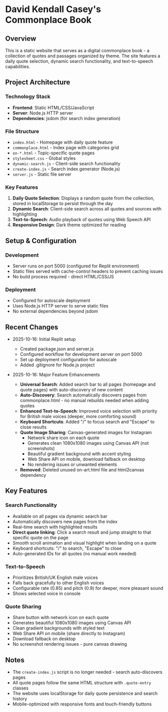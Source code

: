# David Kendall Casey's Commonplace Book

## Overview
This is a static website that serves as a digital commonplace book - a collection of quotes and passages organized by theme. The site features a daily quote selection, dynamic search functionality, and text-to-speech capabilities.

## Project Architecture

### Technology Stack
- **Frontend**: Static HTML/CSS/JavaScript
- **Server**: Node.js HTTP server
- **Dependencies**: jsdom (for search index generation)

### File Structure
- `index.html` - Homepage with daily quote feature
- `commonplace.html` - Index page with categories grid
- `on-*.html` - Topic-specific quote pages
- `stylesheet.css` - Global styles
- `dynamic-search.js` - Client-side search functionality
- `create-index.js` - Search index generator (Node.js)
- `server.js` - Static file server

### Key Features
1. **Daily Quote Selection**: Displays a random quote from the collection, stored in localStorage to persist through the day
2. **Dynamic Search**: Client-side search across all quotes and sources with highlighting
3. **Text-to-Speech**: Audio playback of quotes using Web Speech API
4. **Responsive Design**: Dark theme optimized for reading

## Setup & Configuration

### Development
- Server runs on port 5000 (configured for Replit environment)
- Static files served with cache-control headers to prevent caching issues
- No build process required - direct HTML/CSS/JS

### Deployment
- Configured for autoscale deployment
- Uses Node.js HTTP server to serve static files
- No external dependencies beyond jsdom

## Recent Changes
- 2025-10-16: Initial Replit setup
  - Created package.json and server.js
  - Configured workflow for development server on port 5000
  - Set up deployment configuration for autoscale
  - Added .gitignore for Node.js project

- 2025-10-16: Major Feature Enhancements
  - **Universal Search**: Added search bar to all pages (homepage and quote pages) with auto-discovery of new content
  - **Auto-Discovery**: Search automatically discovers pages from commonplace.html - no manual rebuilds needed when adding quotes
  - **Enhanced Text-to-Speech**: Improved voice selection with priority for British male voices (deeper, more comforting sound)
  - **Keyboard Shortcuts**: Added "/" to focus search and "Escape" to close results
  - **Quote Image Sharing**: Canvas-generated images for Instagram
    - Network share icon on each quote
    - Generates clean 1080x1080 images using Canvas API (not screenshots)
    - Beautiful gradient background with accent styling
    - Web Share API on mobile, download fallback on desktop
    - No rendering issues or unwanted elements
  - **Removed**: Deleted unused on-art.html file and html2canvas dependency

## Key Features

### Search Functionality
- Available on all pages via dynamic search bar
- Automatically discovers new pages from the index
- Real-time search with highlighted results
- **Direct quote linking**: Click a search result and jump straight to that specific quote on the page
- Smooth scroll animation and visual highlight when landing on a quote
- Keyboard shortcuts: "/" to search, "Escape" to close
- Auto-generated IDs for all quotes (no manual work needed)

### Text-to-Speech
- Prioritizes British/UK English male voices
- Falls back gracefully to other English voices
- Configurable rate (0.85) and pitch (0.9) for deeper, more pleasant sound
- Shows selected voice in console

### Quote Sharing
- Share button with network icon on each quote
- Generates beautiful 1080x1080 images using Canvas API
- Clean gradient backgrounds with styled text
- Web Share API on mobile (share directly to Instagram)
- Download fallback on desktop
- No screenshot rendering issues - pure canvas drawing

## Notes
- The `create-index.js` script is no longer needed - search auto-discovers pages
- All quote pages follow the same HTML structure with `.quote-entry` classes
- The website uses localStorage for daily quote persistence and search history
- Mobile-optimized with responsive fonts and touch-friendly buttons
